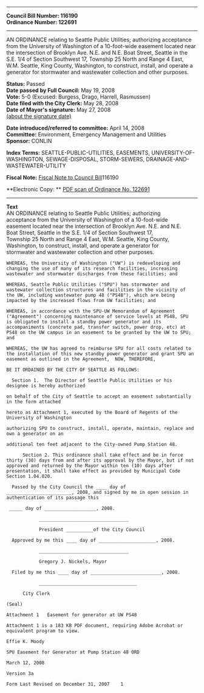 * * * * *  
  
**Council Bill Number: [](#h0)[](#h2)116190**   
**Ordinance Number: 122691**  
  
* * * * *  
  
AN ORDINANCE relating to Seattle Public Utilities; authorizing acceptance from the University of Washington of a 10-foot-wide easement located near the intersection of Brooklyn Ave. N.E. and N.E. Boat Street, Seattle in the S.E. 1/4 of Section Southwest 17, Township 25 North and Range 4 East, W.M. Seattle, King County, Washington, to construct, install, and operate a generator for stormwater and wastewater collection and other purposes.  
  
**Status:** Passed   
**Date passed by Full Council:** May 19, 2008   
**Vote:** 5-0 (Excused: Burgess, Drago, Harrell, Rasmussen)   
**Date filed with the City Clerk:** May 28, 2008   
**Date of Mayor's signature:** May 27, 2008   
[(about the signature date)](/~public/approvaldate.htm)   
  
  
**Date introduced/referred to committee:** April 14, 2008   
**Committee:** Environment, Emergency Management and Utilities   
**Sponsor:** CONLIN   
  
**Index Terms:** SEATTLE-PUBLIC-UTILITIES, EASEMENTS, UNIVERSITY-OF-WASHINGTON, SEWAGE-DISPOSAL, STORM-SEWERS, DRAINAGE-AND-WASTEWATER-UTILITY  
  
**Fiscal Note:** [Fiscal Note to Council Bill](http://clerk.seattle.gov/~public/fnote/116190.htm)[](#h1)[](#h3)116190  
  
**Electronic Copy: ** [PDF scan of Ordinance No. 122691](/~archives/Ordinances/Ord_122691.pdf)  
  
* * * * *  
  
**Text**  
    AN ORDINANCE relating to Seattle Public Utilities; authorizing  
    acceptance from the University of Washington of a 10-foot-wide  
    easement located near the intersection of Brooklyn Ave. N.E. and N.E.  
    Boat Street, Seattle in the S.E. 1/4 of Section Southwest 17,  
    Township 25 North and Range 4 East, W.M. Seattle, King County,  
    Washington, to construct, install, and operate a generator for  
    stormwater and wastewater collection and other purposes.  
  
    WHEREAS, the University of Washington ("UW") is redeveloping and  
    changing the use of many of its research facilities, increasing  
    wastewater and stormwater discharges from these facilities; and  
  
    WHEREAS, Seattle Public Utilities ("SPU") has stormwater and  
    wastewater collection structures and facilities in the vicinity of  
    the UW, including wastewater pump 48 ("PS48"), which are being  
    impacted by the increased flows from UW facilities; and  
  
    WHEREAS, in accordance with the SPU-UW Memorandum of Agreement  
    ("Agreement") concerning maintenance of service levels at PS48, SPU  
    is obligated to install a standby power generator and its  
    accompaniments (concrete pad, transfer switch, power drop, etc) at  
    PS48 on the UW campus in an easement to be granted by the UW to SPU;  
    and  
  
    WHEREAS, the UW has agreed to reimburse SPU for all costs related to  
    the installation of this new standby power generator and grant SPU an  
    easement as outlined in the Agreement,  NOW, THEREFORE,  
  
    BE IT ORDAINED BY THE CITY OF SEATTLE AS FOLLOWS:  
  
      Section 1.  The Director of Seattle Public Utilities or his  
    designee is hereby authorized  
  
    on behalf of the City of Seattle to accept an easement substantially  
    in the form attached  
  
    hereto as Attachment 1, executed by the Board of Regents of the  
    University of Washington  
  
    authorizing SPU to construct, install, operate, maintain, replace and  
    own a generator on an  
  
    additional ten feet adjacent to the City-owned Pump Station 48.  
  
          Section 2. This ordinance shall take effect and be in force  
    thirty (30) days from and after its approval by the Mayor, but if not  
    approved and returned by the Mayor within ten (10) days after  
    presentation, it shall take effect as provided by Municipal Code  
    Section 1.04.020.  
  
      Passed by the City Council the ____ day of  
    ________________________, 2008, and signed by me in open session in  
    authentication of its passage this  
  
     _____ day of ___________________, 2008.  
  
                _________________________________  
  
                President __________of the City Council  
  
      Approved by me this ____ day of _____________________, 2008.  
  
                _________________________________  
  
                Gregory J. Nickels, Mayor  
  
      Filed by me this ____ day of __________________________, 2008.  
  
                ____________________________________  
  
          City Clerk  
  
    (Seal)  
  
    Attachment 1   Easement for generator at UW PS48  
  
    Attachment 1 is a 183 KB PDF document, requiring Adobe Acrobat or equivalent program to view.  
  
    Effie K. Moody  
  
    SPU Easement for Generator at Pump Station 48 ORD  
  
    March 12, 2008  
  
    Version 3a  
  
    Form Last Revised on December 31, 2007    1  
